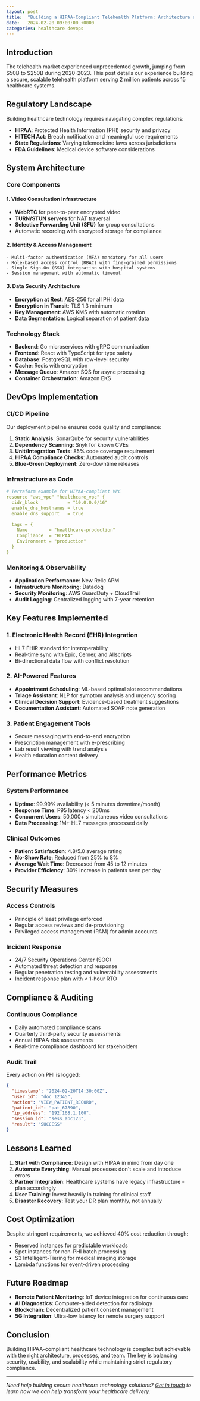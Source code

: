 ```yaml
---
layout: post
title:  "Building a HIPAA-Compliant Telehealth Platform: Architecture and Best Practices"
date:   2024-02-20 09:00:00 +0000
categories: healthcare devops
---
```


## Introduction

The telehealth market experienced unprecedented growth, jumping from $50B to $250B during 2020-2023. This post details our experience building a secure, scalable telehealth platform serving 2 million patients across 15 healthcare systems.

## Regulatory Landscape

Building healthcare technology requires navigating complex regulations:
- **HIPAA**: Protected Health Information (PHI) security and privacy
- **HITECH Act**: Breach notification and meaningful use requirements
- **State Regulations**: Varying telemedicine laws across jurisdictions
- **FDA Guidelines**: Medical device software considerations

## System Architecture

### Core Components

#### 1. Video Consultation Infrastructure
- **WebRTC** for peer-to-peer encrypted video
- **TURN/STUN servers** for NAT traversal
- **Selective Forwarding Unit (SFU)** for group consultations
- Automatic recording with encrypted storage for compliance

#### 2. Identity & Access Management
```
- Multi-factor authentication (MFA) mandatory for all users
- Role-based access control (RBAC) with fine-grained permissions
- Single Sign-On (SSO) integration with hospital systems
- Session management with automatic timeout
```

#### 3. Data Security Architecture
- **Encryption at Rest**: AES-256 for all PHI data
- **Encryption in Transit**: TLS 1.3 minimum
- **Key Management**: AWS KMS with automatic rotation
- **Data Segmentation**: Logical separation of patient data

### Technology Stack

- **Backend**: Go microservices with gRPC communication
- **Frontend**: React with TypeScript for type safety
- **Database**: PostgreSQL with row-level security
- **Cache**: Redis with encryption
- **Message Queue**: Amazon SQS for async processing
- **Container Orchestration**: Amazon EKS

## DevOps Implementation

### CI/CD Pipeline

Our deployment pipeline ensures code quality and compliance:

1. **Static Analysis**: SonarQube for security vulnerabilities
2. **Dependency Scanning**: Snyk for known CVEs
3. **Unit/Integration Tests**: 85% code coverage requirement
4. **HIPAA Compliance Checks**: Automated audit controls
5. **Blue-Green Deployment**: Zero-downtime releases

### Infrastructure as Code

```yaml
# Terraform example for HIPAA-compliant VPC
resource "aws_vpc" "healthcare_vpc" {
  cidr_block           = "10.0.0.0/16"
  enable_dns_hostnames = true
  enable_dns_support   = true
  
  tags = {
    Name        = "healthcare-production"
    Compliance  = "HIPAA"
    Environment = "production"
  }
}
```

### Monitoring & Observability

- **Application Performance**: New Relic APM
- **Infrastructure Monitoring**: Datadog
- **Security Monitoring**: AWS GuardDuty + CloudTrail
- **Audit Logging**: Centralized logging with 7-year retention

## Key Features Implemented

### 1. Electronic Health Record (EHR) Integration
- HL7 FHIR standard for interoperability
- Real-time sync with Epic, Cerner, and Allscripts
- Bi-directional data flow with conflict resolution

### 2. AI-Powered Features
- **Appointment Scheduling**: ML-based optimal slot recommendations
- **Triage Assistant**: NLP for symptom analysis and urgency scoring
- **Clinical Decision Support**: Evidence-based treatment suggestions
- **Documentation Assistant**: Automated SOAP note generation

### 3. Patient Engagement Tools
- Secure messaging with end-to-end encryption
- Prescription management with e-prescribing
- Lab result viewing with trend analysis
- Health education content delivery

## Performance Metrics

### System Performance
- **Uptime**: 99.99% availability (< 5 minutes downtime/month)
- **Response Time**: P95 latency < 200ms
- **Concurrent Users**: 50,000+ simultaneous video consultations
- **Data Processing**: 1M+ HL7 messages processed daily

### Clinical Outcomes
- **Patient Satisfaction**: 4.8/5.0 average rating
- **No-Show Rate**: Reduced from 25% to 8%
- **Average Wait Time**: Decreased from 45 to 12 minutes
- **Provider Efficiency**: 30% increase in patients seen per day

## Security Measures

### Access Controls
- Principle of least privilege enforced
- Regular access reviews and de-provisioning
- Privileged access management (PAM) for admin accounts

### Incident Response
- 24/7 Security Operations Center (SOC)
- Automated threat detection and response
- Regular penetration testing and vulnerability assessments
- Incident response plan with < 1-hour RTO

## Compliance & Auditing

### Continuous Compliance
- Daily automated compliance scans
- Quarterly third-party security assessments
- Annual HIPAA risk assessments
- Real-time compliance dashboard for stakeholders

### Audit Trail
Every action on PHI is logged:
```json
{
  "timestamp": "2024-02-20T14:30:00Z",
  "user_id": "doc_12345",
  "action": "VIEW_PATIENT_RECORD",
  "patient_id": "pat_67890",
  "ip_address": "192.168.1.100",
  "session_id": "sess_abc123",
  "result": "SUCCESS"
}
```

## Lessons Learned

1. **Start with Compliance**: Design with HIPAA in mind from day one
2. **Automate Everything**: Manual processes don't scale and introduce errors
3. **Partner Integration**: Healthcare systems have legacy infrastructure - plan accordingly
4. **User Training**: Invest heavily in training for clinical staff
5. **Disaster Recovery**: Test your DR plan monthly, not annually

## Cost Optimization

Despite stringent requirements, we achieved 40% cost reduction through:
- Reserved instances for predictable workloads
- Spot instances for non-PHI batch processing
- S3 Intelligent-Tiering for medical imaging storage
- Lambda functions for event-driven processing

## Future Roadmap

- **Remote Patient Monitoring**: IoT device integration for continuous care
- **AI Diagnostics**: Computer-aided detection for radiology
- **Blockchain**: Decentralized patient consent management
- **5G Integration**: Ultra-low latency for remote surgery support

## Conclusion

Building HIPAA-compliant healthcare technology is complex but achievable with the right architecture, processes, and team. The key is balancing security, usability, and scalability while maintaining strict regulatory compliance.

---

*Need help building secure healthcare technology solutions? [Get in touch](/about/#contact) to learn how we can help transform your healthcare delivery.*